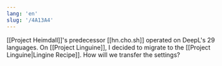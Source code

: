 ```yaml
---
lang: 'en'
slug: '/4A13A4'
---
```


[[Project Heimdall]]'s predecessor [[hn.cho.sh]] operated on DeepL's 29 languages. On [[Project Linguine]], I decided to migrate to the [[Project Linguine|Lingine Recipe]]. How will we transfer the settings?
